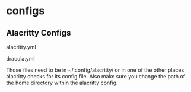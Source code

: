 # configs

## Alacritty Configs

alacritty.yml

dracula.yml

Those files need to be in ~/.config/alacritty/ or in one of the other places alacritty checks for its config file. Also make sure you change the path of the home directory within the alacritty config.

